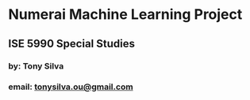 # Numerai Machine Learning Project
## ISE 5990 Special Studies
### by: Tony Silva
### email: tonysilva.ou@gmail.com

